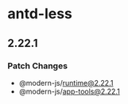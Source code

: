 # antd-less

## 2.22.1

### Patch Changes

- @modern-js/runtime@2.22.1
- @modern-js/app-tools@2.22.1
